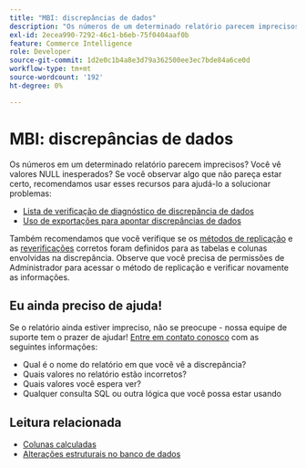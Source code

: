 ```yaml
---
title: "MBI: discrepâncias de dados"
description: "Os números de um determinado relatório parecem imprecisos? Você vê valores NULL inesperados? Se você observar algo que não pareça estar certo, recomendamos usar esses recursos para ajudá-lo a solucionar problemas:"
exl-id: 2ecea990-7292-46c1-b6eb-75f0404aaf0b
feature: Commerce Intelligence
role: Developer
source-git-commit: 1d2e0c1b4a8e3d79a362500ee3ec7bde84a6ce0d
workflow-type: tm+mt
source-wordcount: '192'
ht-degree: 0%

---
```


# MBI: discrepâncias de dados

Os números em um determinado relatório parecem imprecisos? Você vê valores NULL inesperados? Se você observar algo que não pareça estar certo, recomendamos usar esses recursos para ajudá-lo a solucionar problemas:

* [Lista de verificação de diagnóstico de discrepância de dados](/help/troubleshooting/miscellaneous/diagnosing-a-data-discrepancy.md)
* [Uso de exportações para apontar discrepâncias de dados](/help/troubleshooting/miscellaneous/using-data-exports-to-pinpoint-discrepancies.md)

Também recomendamos que você verifique se os [métodos de replicação](https://docs.magento.com/mbi/data-analyst/data-warehouse-mgr/cfg-replication-methods.html) e as [reverificações](https://docs.magento.com/mbi/data-analyst/data-warehouse-mgr/cfg-data-rechecks.html) corretos foram definidos para as tabelas e colunas envolvidas na discrepância. Observe que você precisa de permissões de Administrador para acessar o método de replicação e verificar novamente as informações.

## Eu ainda preciso de ajuda!

Se o relatório ainda estiver impreciso, não se preocupe - nossa equipe de suporte tem o prazer de ajudar! [Entre em contato conosco](/help/help-center-guide/help-center/magento-help-center-user-guide.md#submit-ticket) com as seguintes informações:

* Qual é o nome do relatório em que você vê a discrepância?
* Quais valores no relatório estão incorretos?
* Quais valores você espera ver?
* Qualquer consulta SQL ou outra lógica que você possa estar usando

## Leitura relacionada

* [Colunas calculadas](/help/how-to/general/mbi-creating-and-editing-advanced-calculated-columns.md)
* [Alterações estruturais no banco de dados](https://experienceleague.adobe.com/docs/commerce-business-intelligence/mbi/analyze/connecting/data-migration-services.html)
